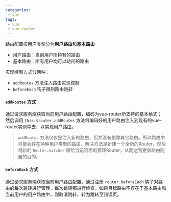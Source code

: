```yaml
---
categories:
 - vue
tags:
 - vue
 - vue-router
---
```

路由配置按用户类型分为**用户路由**和**基本路由**
 - 用户路由：当前用户所持有的路由
 - 基本路由：所有用户均可以访问的路由

实现控制方式分两种：
 - `addRoutes` 方法注入路由实现控制
 - `beforeEach` 钩子限制路由跳转

#### `addRoutes` 方式

通过请求服务端获取当前用户路由配置，编码为vue-router所支持的基本格式；然后调用 `this.$router.addRoutes` 方法将编码好的用户路由注入到现有的vue-router实例中去，以实现用户路由。

> `addRoutes` 方法仅仅是注入新的路由，但并没有剔除其它路由。所以路由中可能会存在两种用户类型的路由，解决方法是新建一个全新的Router，然后将新的 `Router.matcher` 赋给当前页面的管理Router，从而达到更新路由配置的目的。

#### `beforeEach` 方式

通过请求服务端获取当前用户路由配置，通过注册 `router.beforeEach` 钩子对路由的每次跳转进行管理，每次跳转都进行检查。如果目标路由不存在于基本路由和当前用户的用户路由中，则取消跳转，转为跳转至错误页。
